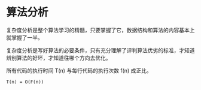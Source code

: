 # 算法分析

复杂度分析是整个算法学习的精髓，只要掌握了它，数据结构和算法的内容基本上就掌握了一半。

复杂度分析是写好算法的必要条件，只有充分理解了评判算法优劣的标准，才知道辨别算法的好坏，才知道往哪个方向去优化。

所有代码的执行时间 T(n) 与每行代码的执行次数 f(n) 成正比。

```text
T(n) = O(F(n))
```
